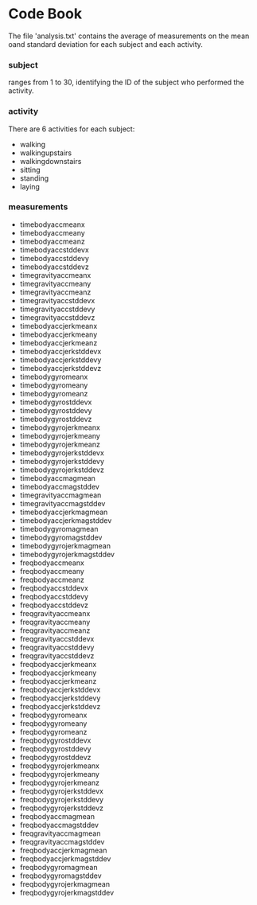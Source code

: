 Code Book
========================================================

The file 'analysis.txt' contains the average of measurements on the mean oand standard deviation for each subject and each activity.

### subject
ranges from 1 to 30, identifying the ID of the subject who performed the activity.  

### activity
There are 6 activities for each subject:  
* walking  
* walkingupstairs  
* walkingdownstairs  
* sitting  
* standing  
* laying

###  measurements
* timebodyaccmeanx  
* timebodyaccmeany  
* timebodyaccmeanz  
* timebodyaccstddevx  
* timebodyaccstddevy  
* timebodyaccstddevz  
* timegravityaccmeanx  
* timegravityaccmeany  
* timegravityaccmeanz  
* timegravityaccstddevx  
* timegravityaccstddevy  
* timegravityaccstddevz  
* timebodyaccjerkmeanx  
* timebodyaccjerkmeany  
* timebodyaccjerkmeanz  
* timebodyaccjerkstddevx  
* timebodyaccjerkstddevy  
* timebodyaccjerkstddevz  
* timebodygyromeanx  
* timebodygyromeany  
* timebodygyromeanz  
* timebodygyrostddevx  
* timebodygyrostddevy  
* timebodygyrostddevz  
* timebodygyrojerkmeanx  
* timebodygyrojerkmeany  
* timebodygyrojerkmeanz  
* timebodygyrojerkstddevx  
* timebodygyrojerkstddevy  
* timebodygyrojerkstddevz  
* timebodyaccmagmean  
* timebodyaccmagstddev  
* timegravityaccmagmean  
* timegravityaccmagstddev  
* timebodyaccjerkmagmean  
* timebodyaccjerkmagstddev  
* timebodygyromagmean  
* timebodygyromagstddev  
* timebodygyrojerkmagmean  
* timebodygyrojerkmagstddev  
* freqbodyaccmeanx  
* freqbodyaccmeany  
* freqbodyaccmeanz  
* freqbodyaccstddevx  
* freqbodyaccstddevy  
* freqbodyaccstddevz  
* freqgravityaccmeanx  
* freqgravityaccmeany  
* freqgravityaccmeanz  
* freqgravityaccstddevx  
* freqgravityaccstddevy  
* freqgravityaccstddevz  
* freqbodyaccjerkmeanx  
* freqbodyaccjerkmeany  
* freqbodyaccjerkmeanz  
* freqbodyaccjerkstddevx  
* freqbodyaccjerkstddevy  
* freqbodyaccjerkstddevz  
* freqbodygyromeanx  
* freqbodygyromeany  
* freqbodygyromeanz  
* freqbodygyrostddevx  
* freqbodygyrostddevy  
* freqbodygyrostddevz  
* freqbodygyrojerkmeanx  
* freqbodygyrojerkmeany  
* freqbodygyrojerkmeanz  
* freqbodygyrojerkstddevx  
* freqbodygyrojerkstddevy  
* freqbodygyrojerkstddevz  
* freqbodyaccmagmean  
* freqbodyaccmagstddev  
* freqgravityaccmagmean  
* freqgravityaccmagstddev  
* freqbodyaccjerkmagmean  
* freqbodyaccjerkmagstddev  
* freqbodygyromagmean  
* freqbodygyromagstddev  
* freqbodygyrojerkmagmean  
* freqbodygyrojerkmagstddev  